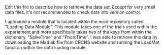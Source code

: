 
Edit this file to describe how to retrieve the data set. Except for very small data files, it's not recommended to check data into version control.

I uploaded a module that is located within the main repository called "Loading Data Module".  This module takes one of the trials used within the experiement and more specifically takes two of the keys from within the dictionary, "SpikeTime" and "PhotoTime".
I was able to retrieve this data by downloading the MatLab file from CRCNS website and running the LoadMat funciton within the data loading module. 